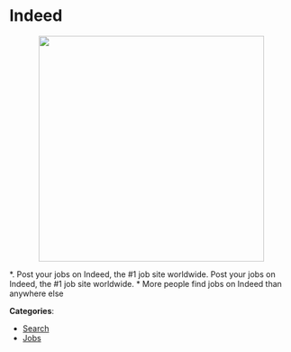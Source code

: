 # Indeed
<p align="center">
    <img width="400" src="https://raw.githubusercontent.com/apis-list/apis-list/apis/indeed/logo_256x256.png" />
</p>

*.  Post your jobs on Indeed, the #1 job site worldwide. Post your jobs on Indeed, the #1 job site worldwide. * More people find jobs on Indeed than anywhere else



**Categories**:
- [Search](https://github.com/apis-list/apis-list#search)
- [Jobs](https://github.com/apis-list/apis-list#jobs)





